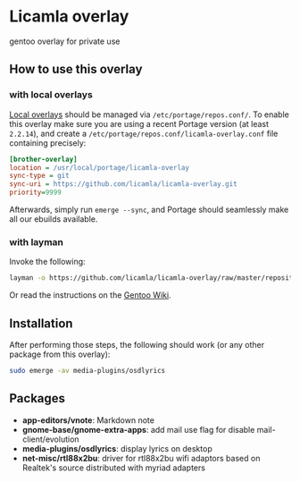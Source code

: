 # Licamla overlay
gentoo overlay for private use

## How to use this overlay


### with local overlays

[Local overlays](https://wiki.gentoo.org/wiki/Overlay/Local_overlay) should be managed via `/etc/portage/repos.conf/`.
To enable this overlay make sure you are using a recent Portage version (at least `2.2.14`), and create a `/etc/portage/repos.conf/licamla-overlay.conf` file containing precisely:
```ini
[brother-overlay]
location = /usr/local/portage/licamla-overlay
sync-type = git
sync-uri = https://github.com/licamla/licamla-overlay.git
priority=9999
```
Afterwards, simply run `emerge --sync`, and Portage should seamlessly make all our ebuilds available.

### with layman

Invoke the following:
```bash
layman -o https://github.com/licamla/licamla-overlay/raw/master/repositories.xml -f -a brother-overlay
```
Or read the instructions on the [Gentoo Wiki](http://wiki.gentoo.org/wiki/Layman#Adding_custom_repositories).

## Installation

After performing those steps, the following should work (or any other package from this overlay):
```bash
sudo emerge -av media-plugins/osdlyrics
```


## Packages

- **app-editors/vnote**:  Markdown note
- **gnome-base/gnome-extra-apps**: add mail use flag for disable mail-client/evolution
- **media-plugins/osdlyrics**: display lyrics on desktop
- **net-misc/rtl88x2bu**: driver for rtl88x2bu wifi adaptors based on Realtek's source distributed with myriad adapters